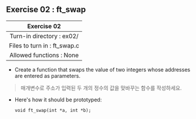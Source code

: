 ## Exercise 02 : ft_swap
|Exercise 02|
|:---:|
|Turn-in directory : ex02/|
|Files to turn in : ft_swap.c|
|Allowed functions : None|

- Create a function that swaps the value of two integers whose addresses are entered as parameters.
> 매개변수로 주소가 입력된 두 개의 정수의 값을 맞바꾸는 함수를 작성하세요.
- Here's how it should be prototyped:
    ```
    void ft_swap(int *a, int *b);
    ```
